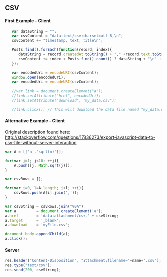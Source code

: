 ## CSV  

#### First Example - Client

````js
   var dataString = "";
   var csvContent = "data:text/csv;charset=utf-8,\n";
   csvContent += "timestamp, text, title\n";

   Posts.find().forEach(function(record, index){
      dataString = record.createdAt.toString() + "," +record.text.toString() + "," + record.title.toString();
      csvContent += index < Posts.find().count() ? dataString + "\n" : dataString;
   });

   var encodedUri = encodeURI(csvContent);
   window.open(encodedUri);
   var encodedUri = encodeURI(csvContent);
   
   //var link = document.createElement("a");
   //link.setAttribute("href", encodedUri);
   //link.setAttribute("download", "my_data.csv");

   //link.click(); // This will download the data file named "my_data.csv".

````

#### Alternative Example - Client  
Original description found here:  
http://stackoverflow.com/questions/17836273/export-javascript-data-to-csv-file-without-server-interaction 
````js
var A = [['n','sqrt(n)']];

for(var j=1; j<10; ++j){ 
    A.push([j, Math.sqrt(j)]);
}

var csvRows = [];

for(var i=0, l=A.length; i<l; ++i){
    csvRows.push(A[i].join(','));
}

var csvString = csvRows.join("%0A");
var a         = document.createElement('a');
a.href        = 'data:attachment/csv,' + csvString;
a.target      = '_blank';
a.download    = 'myFile.csv';

document.body.appendChild(a);
a.click();
````



#### Server  

````js
res.header("Content-Disposition", "attachment;filename="+name+".csv"); 
res.type("text/csv");
res.send(200, csvString);
````

  
